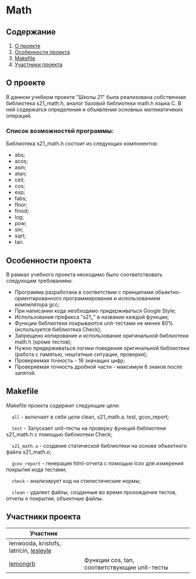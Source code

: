 # Math

## Содержание

1. [О проекте](#о-проекте)
2. [Особенности проекта](#особенности-проекта)
3. [Makefile](#makefile)
4. [Участники проекта](#участники-проекта)

## О проекте

В данном учебном проекте "Школы 21" была реализована собственная библиотека s21_math.h, аналог базовой библиотеки math.h языка C. В ней содержатся определения и объявления основных математичеких операций.

### Список возможностей программы:

Библиотека s21_math.h состоит из следующих компонентов:
* abs;
* acos;
* asin;
* atan;
* ceil;
* cos;
* exp;
* fabs;
* floor;
* fmod;
* log;
* pow;
* sin;
* sqrt;
* tan.

## Особенности проекта

В рамках учебного проекта неоходимо было соответствовать следующим требованиям:
* Программа разработана в соответствии с принципами объектно-ориентированного программирования и использованием компилятора gcc;
* При написании кода необходимо придерживаться Google Style;
* Использования префикса "s21_" в названии каждой функции; 
* Функции библиотеки покрываются unit-тестами не менее 80%(используется библиотека Check);
* Запрещено копирование и использование оригинальной библиотеки math.h (кроме тестов);
* Нужно придерживаться логики поведения оригинальной библиотеки (работа с памятью, нештатные ситуации, проверки);
* Проверяемая точность - 16 значащих цифр;
* Проверяемая точность дробной части - максимум 6 знаков после запятой.


## Makefile

Makefile проекта содержит следующие цели:

&nbsp;&nbsp;&nbsp;&nbsp;``all`` - включает в себя цели clean, s21_math.a, test, gcov_report;

&nbsp;&nbsp;&nbsp;&nbsp;``test`` - Запускает unit-тесты на проверку функций библиотеки s21_math.h с помощью библиотеки Check;

&nbsp;&nbsp;&nbsp;&nbsp;``s21_math.a`` - создание статической библиотеки на основе объектного файла s21_math.o;

&nbsp;&nbsp;&nbsp;&nbsp;``gcov_report`` - генерация html-отчета с помощью lcov для измерения покрытия кода тестами;

&nbsp;&nbsp;&nbsp;&nbsp;``check`` - анализирует код на стилистические нормы;

&nbsp;&nbsp;&nbsp;&nbsp;``clean`` - удаляет файлы, созданные во время прохождения тестов, отчеты о покрытии, объектные файлы.

## Участники проекта

| Участник      |            |
| ------------- | ------------------ |
| lenwooda, kristofs, latricin, [lesleyle](https://github.com/IvanVito) | |
| [lemongrb](https://github.com/Shyrasya) | Функции cos, tan, соответствующие unit-тесты |
